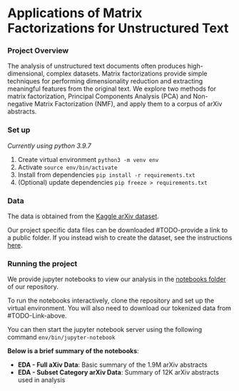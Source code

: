 # Applications of Matrix Factorizations for Unstructured Text

### Project Overview
The analysis of unstructured text documents often produces high-dimensional, complex datasets. Matrix factorizations provide simple techniques for performing dimensionality reduction and extracting meaningful features from the original text. We explore two methods for matrix factorization, Principal Components Analysis (PCA) and Non-negative Matrix Factorization (NMF), and apply them to a corpus of arXiv abstracts.
### Set up
_Currently using python 3.9.7_
1. Create virtual environment
`python3 -m venv env`
2. Activate `source env/bin/activate`
3. Install from dependencies `pip install -r requirements.txt`
4. (Optional) update dependencies `pip freeze > requirements.txt`

### Data
The data is obtained from the [Kaggle arXiv dataset](https://www.kaggle.com/Cornell-University/arxiv/notebooks).

Our project specific data files can be downloaded #TODO-provide a link to a public folder.
If you instead wish to create the dataset, see the instructions [here](https://github.com/Team-CMSC353/matrix_decomps/blob/main/Data.md).

### Running the project
We provide jupyter notebooks to view our analysis in the [notebooks folder](https://github.com/Team-CMSC353/matrix_decomps/tree/main/notebooks) of our repository.

To run the notebooks interactively, clone the repository and set up the virtual environment.
You will also need to download our tokenized data from #TODO-Link-above.

You can then start the jupyter notebook server using the following command `env/bin/jupyter-notebook`

**Below is a brief summary of the notebooks**:

- **EDA - Full aXiv Data**: Basic summary of the 1.9M arXiv abstracts
- **EDA - Subset Category arXiv Data**: Summary of 12K arXiv abstracts used in analysis

